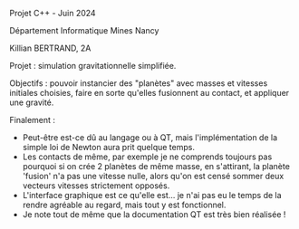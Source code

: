 Projet C++ - Juin 2024

Département Informatique Mines Nancy

Killian BERTRAND, 2A

Projet : simulation gravitationnelle simplifiée.

Objectifs : pouvoir instancier des "planètes" avec masses et vitesses initiales choisies, faire en sorte qu'elles fusionnent au contact, et appliquer une gravité.

Finalement :
- Peut-être est-ce dû au langage ou à QT, mais l'implémentation de la simple loi de Newton aura prit quelque temps.
- Les contacts de même, par exemple je ne comprends toujours pas pourquoi si on crée 2 planètes de même masse, en s'attirant, la planète 'fusion' n'a pas une vitesse nulle, alors qu'on est censé sommer deux vecteurs vitesses strictement opposés.
- L'interface graphique est ce qu'elle est... je n'ai pas eu le temps de la rendre agréable au regard, mais tout y est fonctionnel.
- Je note tout de même que la documentation QT est très bien réalisée !

